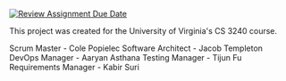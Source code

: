 [![Review Assignment Due Date](https://classroom.github.com/assets/deadline-readme-button-22041afd0340ce965d47ae6ef1cefeee28c7c493a6346c4f15d667ab976d596c.svg)](https://classroom.github.com/a/hLqvXyMi)

This project was created for the University of Virginia's CS 3240 course.

Scrum Master - Cole Popielec
Software Architect - Jacob Templeton
DevOps Manager - Aaryan Asthana
Testing Manager - Tijun Fu
Requirements Manager - Kabir Suri